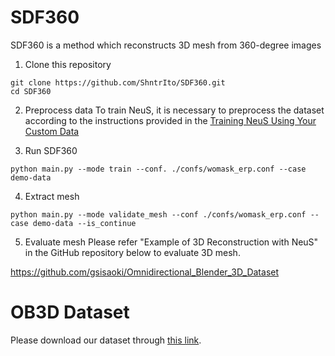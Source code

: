 # SDF360
SDF360 is a method which reconstructs 3D mesh from 360-degree images

1. Clone this repository

```
git clone https://github.com/ShntrIto/SDF360.git
cd SDF360
```

2. Preprocess data
To train NeuS, it is necessary to preprocess the dataset according to the instructions provided in the [Training NeuS Using Your Custom Data](https://github.com/Totoro97/NeuS/tree/main/preprocess_custom_data)

3. Run SDF360

```
python main.py --mode train --conf. ./confs/womask_erp.conf --case demo-data
```

4. Extract mesh

```
python main.py --mode validate_mesh --conf ./confs/womask_erp.conf --case demo-data --is_continue
```   
5. Evaluate mesh
Please refer "Example of 3D Reconstruction with NeuS" in the GitHub repository below to evaluate 3D mesh.

https://github.com/gsisaoki/Omnidirectional_Blender_3D_Dataset

# OB3D Dataset
Please download our dataset through [this link](https://www.kaggle.com/datasets/shintacs/ob3d-dataset).
